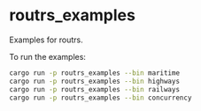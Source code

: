 # routrs_examples

Examples for routrs.

To run the examples:
```bash
cargo run -p routrs_examples --bin maritime
cargo run -p routrs_examples --bin highways
cargo run -p routrs_examples --bin railways
cargo run -p routrs_examples --bin concurrency
```
